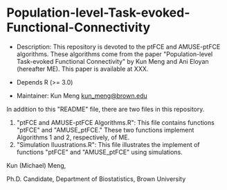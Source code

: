 # Population-level-Task-evoked-Functional-Connectivity

* Description: This repository is devoted to the ptFCE and AMUSE-ptFCE algorithms. These algorithms come from the paper "Population-level Task-evoked Functional Connectivity" by Kun Meng and Ani Eloyan (hereafter ME). This paper is available at XXX.

* Depends R (>= 3.0)

* Maintainer: Kun Meng <kun_meng@brown.edu> 

In addition to this "README" file, there are two files in this repository.

1. "ptFCE and AMUSE-ptFCE Algorithms.R": This file contains functions "ptFCE" and "AMUSE_ptFCE." These two functions implement Algorithms 1 and 2, respectively, of ME.
2. "Simulation Iluustrations.R": This file illustrates the implement of functions "ptFCE" and "AMUSE_ptFCE" using simulations.


Kun (Michael) Meng,

Ph.D. Candidate, Department of Biostatistics, Brown University
